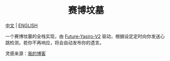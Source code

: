 <div align="center">
  <h1> 赛博坟墓 </h1>
</div>

[中文](./README_CN.md) | [ENGLISH](./README.md)

一个赛博坟墓的全栈实现，由 [Future-Yasiro-V2](https://github.com/XDeviation/Future-Yasiro-V2) 驱动，根据设定定时向你发送心跳检测，若你不再响应，将会自动发布你的遗言。

灵感来源：[我的博客](https://blog.lost-deviation.com/index.php/archives/33/)
